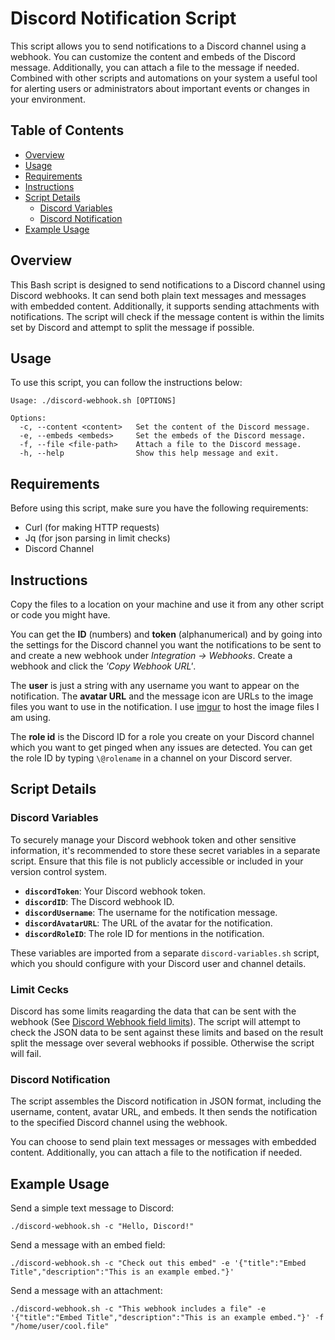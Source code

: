 # Discord Notification Script

This script allows you to send notifications to a Discord channel using a webhook. You can customize the content and embeds of the Discord message. Additionally, you can attach a file to the message if needed. Combined with other scripts and automations on your system a useful tool for alerting users or administrators about important events or changes in your environment.

## Table of Contents

- [Overview](#overview)
- [Usage](#usage)
- [Requirements](#requirements)
- [Instructions](#instructions)
- [Script Details](#script-details)
  - [Discord Variables](#discord-variables)
  - [Discord Notification](#discord-notification)
- [Example Usage](#example-usage)

## Overview

This Bash script is designed to send notifications to a Discord channel using Discord webhooks. It can send both plain text messages and messages with embedded content. Additionally, it supports sending attachments with notifications. The script will check if the message content is within the limits set by Discord and attempt to split the message if possible.

## Usage

To use this script, you can follow the instructions below:

```shell
Usage: ./discord-webhook.sh [OPTIONS]

Options:
  -c, --content <content>   Set the content of the Discord message.
  -e, --embeds <embeds>     Set the embeds of the Discord message.
  -f, --file <file-path>    Attach a file to the Discord message.
  -h, --help                Show this help message and exit.
```

## Requirements

Before using this script, make sure you have the following requirements:

- Curl (for making HTTP requests)
- Jq (for json parsing in limit checks)
- Discord Channel

## Instructions

Copy the files to a location on your machine and use it from any other script or code you might have.

You can get the **ID** (numbers) and **token** (alphanumerical) and by going into the settings for the Discord channel you want the notifications to be sent to and create a new webhook under *Integration -> Webhooks*. Create a webhook and click the *'Copy Webhook URL'*.

The **user** is just a string with any username you want to appear on the notification. The **avatar URL** and the message icon are URLs to the image files you want to use in the notification. I use [imgur](https://imgur.com) to host the image files I am using.

The **role id** is the Discord ID for a role you create on your Discord channel which you want to get pinged when any issues are detected. You can get the role ID by typing `\@rolename` in a channel on your Discord server.

## Script Details

### Discord Variables

To securely manage your Discord webhook token and other sensitive information, it's recommended to store these secret variables in a separate script. Ensure that this file is not publicly accessible or included in your version control system.

- **`discordToken`**: Your Discord webhook token.
- **`discordID`**: The Discord webhook ID.
- **`discordUsername`**: The username for the notification message.
- **`discordAvatarURL`**: The URL of the avatar for the notification.
- **`discordRoleID`**: The role ID for mentions in the notification.

These variables are imported from a separate `discord-variables.sh` script, which you should configure with your Discord user and channel details.

### Limit Cecks

Discord has some limits reagarding the data that can be sent with the webhook (See [Discord Webhook field limits](https://birdie0.github.io/discord-webhooks-guide/other/field_limits.html)). The script will attempt to check the JSON data to be sent against these limits and based on the result split the message over several webhooks if possible. Otherwise the script will fail.

### Discord Notification

The script assembles the Discord notification in JSON format, including the username, content, avatar URL, and embeds. It then sends the notification to the specified Discord channel using the webhook.

You can choose to send plain text messages or messages with embedded content. Additionally, you can attach a file to the notification if needed.

## Example Usage

Send a simple text message to Discord:

```shell
./discord-webhook.sh -c "Hello, Discord!"
```

Send a message with an embed field:

```shell
./discord-webhook.sh -c "Check out this embed" -e '{"title":"Embed Title","description":"This is an example embed."}'
```

Send a message with an attachment:

```shell
./discord-webhook.sh -c "This webhook includes a file" -e '{"title":"Embed Title","description":"This is an example embed."}' -f "/home/user/cool.file"
```